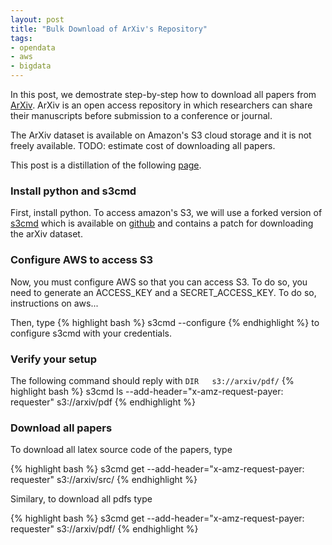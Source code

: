 ```yaml
---
layout: post
title: "Bulk Download of ArXiv's Repository"
tags:
- opendata
- aws
- bigdata
---
```


In this post, we demostrate step-by-step how to download all papers from [ArXiv](). ArXiv is an open access repository in which researchers can share their manuscripts before submission to a conference or journal.

The ArXiv dataset is available on Amazon's S3 cloud storage and it is not freely available. TODO: estimate cost of downloading all papers.

This post is a distillation of the following [page](http://arxiv.org/help/bulk_data_s3).

### Install python and s3cmd

First, install python. To access amazon's S3, we will use a forked version of [s3cmd]() which is available on [github](https://github.com/zouzias/s3cmd) and contains a patch for downloading the arXiv dataset. 


### Configure AWS to access S3

Now, you must configure AWS so that you can access S3. To do so, you need to generate an ACCESS_KEY and a SECRET_ACCESS_KEY. To do so, instructions on aws...

Then, type
{% highlight bash %}
s3cmd --configure
{% endhighlight %}
to configure s3cmd with your credentials.

### Verify your setup

The following command should reply with `DIR   s3://arxiv/pdf/`
{% highlight bash %}
s3cmd ls --add-header="x-amz-request-payer: requester" s3://arxiv/pdf
{% endhighlight %}

### Download all papers

To download all latex source code of the papers, type

{% highlight bash %}
s3cmd get --add-header="x-amz-request-payer: requester" s3://arxiv/src/
{% endhighlight %}

Similary, to download all pdfs type

{% highlight bash %}
s3cmd get --add-header="x-amz-request-payer: requester" s3://arxiv/pdf/
{% endhighlight %}
